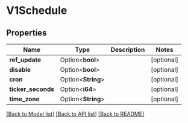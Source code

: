 # V1Schedule

## Properties

Name | Type | Description | Notes
------------ | ------------- | ------------- | -------------
**ref_update** | Option<**bool**> |  | [optional]
**disable** | Option<**bool**> |  | [optional]
**cron** | Option<**String**> |  | [optional]
**ticker_seconds** | Option<**i64**> |  | [optional]
**time_zone** | Option<**String**> |  | [optional]

[[Back to Model list]](../README.md#documentation-for-models) [[Back to API list]](../README.md#documentation-for-api-endpoints) [[Back to README]](../README.md)


